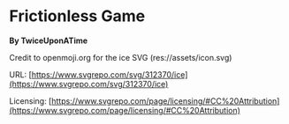 # Frictionless Game
**By TwiceUponATime**

Credit to openmoji.org for the ice SVG (res://assets/icon.svg)

URL: [https://www.svgrepo.com/svg/312370/ice](https://www.svgrepo.com/svg/312370/ice)

Licensing: [https://www.svgrepo.com/page/licensing/#CC%20Attribution](https://www.svgrepo.com/page/licensing/#CC%20Attribution)
